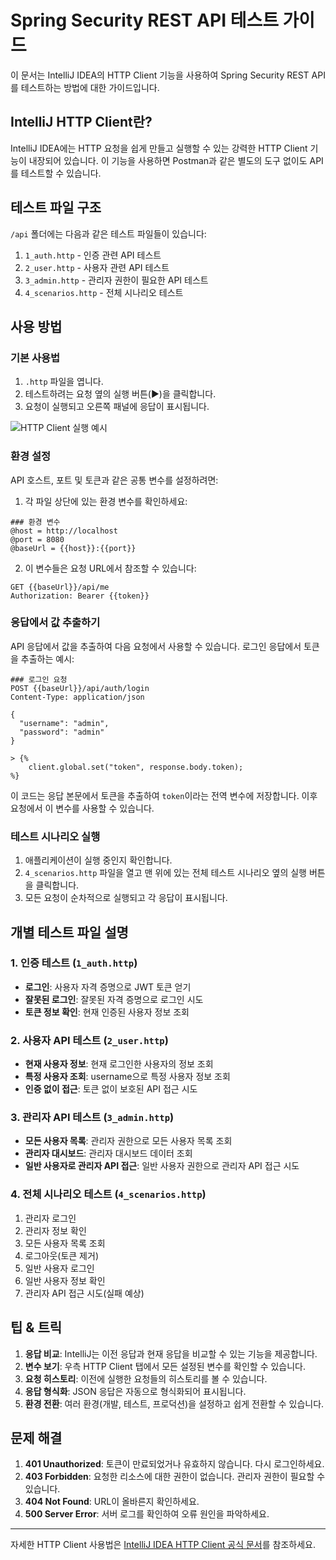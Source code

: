 # Spring Security REST API 테스트 가이드

이 문서는 IntelliJ IDEA의 HTTP Client 기능을 사용하여 Spring Security REST API를 테스트하는 방법에 대한 가이드입니다.

## IntelliJ HTTP Client란?

IntelliJ IDEA에는 HTTP 요청을 쉽게 만들고 실행할 수 있는 강력한 HTTP Client 기능이 내장되어 있습니다. 이 기능을 사용하면 Postman과 같은 별도의 도구 없이도 API를 테스트할 수 있습니다.

## 테스트 파일 구조

`/api` 폴더에는 다음과 같은 테스트 파일들이 있습니다:

1. `1_auth.http` - 인증 관련 API 테스트
2. `2_user.http` - 사용자 관련 API 테스트
3. `3_admin.http` - 관리자 권한이 필요한 API 테스트
4. `4_scenarios.http` - 전체 시나리오 테스트

## 사용 방법

### 기본 사용법

1. `.http` 파일을 엽니다.
2. 테스트하려는 요청 옆의 실행 버튼(▶️)을 클릭합니다.
3. 요청이 실행되고 오른쪽 패널에 응답이 표시됩니다.

![HTTP Client 실행 예시](/api/images/run-http-request.png)

### 환경 설정

API 호스트, 포트 및 토큰과 같은 공통 변수를 설정하려면:

1. 각 파일 상단에 있는 환경 변수를 확인하세요:
```
### 환경 변수
@host = http://localhost
@port = 8080
@baseUrl = {{host}}:{{port}}
```

2. 이 변수들은 요청 URL에서 참조할 수 있습니다:
```
GET {{baseUrl}}/api/me
Authorization: Bearer {{token}}
```

### 응답에서 값 추출하기

API 응답에서 값을 추출하여 다음 요청에서 사용할 수 있습니다. 로그인 응답에서 토큰을 추출하는 예시:

```
### 로그인 요청
POST {{baseUrl}}/api/auth/login
Content-Type: application/json

{
  "username": "admin",
  "password": "admin"
}

> {%
    client.global.set("token", response.body.token);
%}
```

이 코드는 응답 본문에서 토큰을 추출하여 `token`이라는 전역 변수에 저장합니다. 이후 요청에서 이 변수를 사용할 수 있습니다.

### 테스트 시나리오 실행

1. 애플리케이션이 실행 중인지 확인합니다.
2. `4_scenarios.http` 파일을 열고 맨 위에 있는 전체 테스트 시나리오 옆의 실행 버튼을 클릭합니다.
3. 모든 요청이 순차적으로 실행되고 각 응답이 표시됩니다.

## 개별 테스트 파일 설명

### 1. 인증 테스트 (`1_auth.http`)

- **로그인**: 사용자 자격 증명으로 JWT 토큰 얻기
- **잘못된 로그인**: 잘못된 자격 증명으로 로그인 시도
- **토큰 정보 확인**: 현재 인증된 사용자 정보 조회

### 2. 사용자 API 테스트 (`2_user.http`)

- **현재 사용자 정보**: 현재 로그인한 사용자의 정보 조회
- **특정 사용자 조회**: username으로 특정 사용자 정보 조회
- **인증 없이 접근**: 토큰 없이 보호된 API 접근 시도

### 3. 관리자 API 테스트 (`3_admin.http`)

- **모든 사용자 목록**: 관리자 권한으로 모든 사용자 목록 조회
- **관리자 대시보드**: 관리자 대시보드 데이터 조회
- **일반 사용자로 관리자 API 접근**: 일반 사용자 권한으로 관리자 API 접근 시도

### 4. 전체 시나리오 테스트 (`4_scenarios.http`)

1. 관리자 로그인
2. 관리자 정보 확인
3. 모든 사용자 목록 조회
4. 로그아웃(토큰 제거)
5. 일반 사용자 로그인
6. 일반 사용자 정보 확인
7. 관리자 API 접근 시도(실패 예상)

## 팁 & 트릭

1. **응답 비교**: IntelliJ는 이전 응답과 현재 응답을 비교할 수 있는 기능을 제공합니다.
2. **변수 보기**: 우측 HTTP Client 탭에서 모든 설정된 변수를 확인할 수 있습니다.
3. **요청 히스토리**: 이전에 실행한 요청들의 히스토리를 볼 수 있습니다.
4. **응답 형식화**: JSON 응답은 자동으로 형식화되어 표시됩니다.
5. **환경 전환**: 여러 환경(개발, 테스트, 프로덕션)을 설정하고 쉽게 전환할 수 있습니다.

## 문제 해결

1. **401 Unauthorized**: 토큰이 만료되었거나 유효하지 않습니다. 다시 로그인하세요.
2. **403 Forbidden**: 요청한 리소스에 대한 권한이 없습니다. 관리자 권한이 필요할 수 있습니다.
3. **404 Not Found**: URL이 올바른지 확인하세요.
4. **500 Server Error**: 서버 로그를 확인하여 오류 원인을 파악하세요.

---

자세한 HTTP Client 사용법은 [IntelliJ IDEA HTTP Client 공식 문서](https://www.jetbrains.com/help/idea/http-client-in-product-code-editor.html)를 참조하세요.
